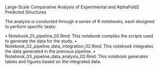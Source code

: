 Large-Scale Comparative Analysis of Experimental and AlphaFold2 Predicted Structures

The analysis is conducted through a series of R notebooks, each designed to perform specific tasks:

•	Notebook_01_pipeline_02.Rmd: This notebook compiles the scripts used to generate the data for the study.
•	Notebook_02_pipeline_data_integration_02.Rmd: This notebook integrates the data generated in the previous pipeline.
•	Notebook_03_pipeline_data_analysis_02.Rmd: This notebook generates tables and figures based on the integrated data.
